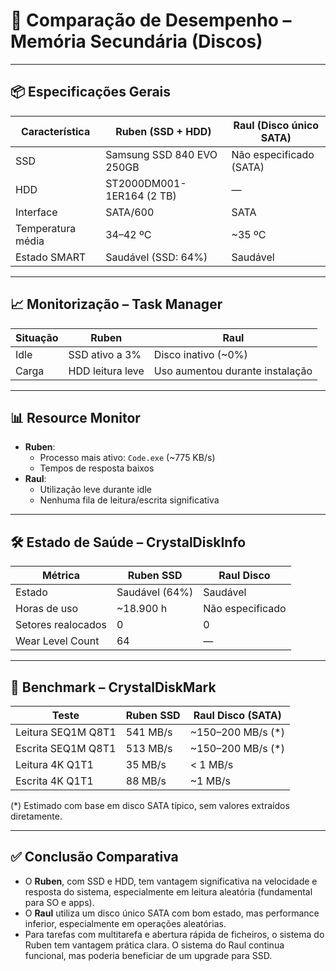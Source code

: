 
# 💾 Comparação de Desempenho – Memória Secundária (Discos)

---

## 📦 Especificações Gerais

| Característica          | Ruben (SSD + HDD)            | Raul (Disco único SATA)       |
|-------------------------|------------------------------|-------------------------------|
| SSD                    | Samsung SSD 840 EVO 250GB    | Não especificado (SATA)       |
| HDD                    | ST2000DM001-1ER164 (2 TB)    | —                             |
| Interface              | SATA/600                     | SATA                          |
| Temperatura média      | 34–42 ºC                     | ~35 ºC                        |
| Estado SMART           | Saudável (SSD: 64%)          | Saudável                      |

---

## 📈 Monitorização – Task Manager

| Situação                | Ruben                         | Raul                          |
|-------------------------|-------------------------------|-------------------------------|
| Idle                    | SSD ativo a 3%                | Disco inativo (~0%)           |
| Carga                  | HDD leitura leve              | Uso aumentou durante instalação |

---

## 📊 Resource Monitor

- **Ruben**:
  - Processo mais ativo: `Code.exe` (~775 KB/s)
  - Tempos de resposta baixos
- **Raul**:
  - Utilização leve durante idle
  - Nenhuma fila de leitura/escrita significativa

---

## 🛠 Estado de Saúde – CrystalDiskInfo

| Métrica                        | Ruben SSD               | Raul Disco                  |
|-------------------------------|--------------------------|-----------------------------|
| Estado                        | Saudável (64%)          | Saudável                   |
| Horas de uso                  | ~18.900 h               | Não especificado            |
| Setores realocados            | 0                        | 0                           |
| Wear Level Count              | 64                       | —                           |

---

## 🚀 Benchmark – CrystalDiskMark

| Teste                 | Ruben SSD     | Raul Disco (SATA) |
|----------------------|---------------|-------------------|
| Leitura SEQ1M Q8T1   | 541 MB/s      | ~150–200 MB/s (*) |
| Escrita SEQ1M Q8T1   | 513 MB/s      | ~150–200 MB/s (*) |
| Leitura 4K Q1T1      | 35 MB/s       | < 1 MB/s          |
| Escrita 4K Q1T1      | 88 MB/s       | ~1 MB/s           |

(*) Estimado com base em disco SATA típico, sem valores extraídos diretamente.

---

## ✅ Conclusão Comparativa

- O **Ruben**, com SSD e HDD, tem vantagem significativa na velocidade e resposta do sistema, especialmente em leitura aleatória (fundamental para SO e apps).
- O **Raul** utiliza um disco único SATA com bom estado, mas performance inferior, especialmente em operações aleatórias.
- Para tarefas com multitarefa e abertura rápida de ficheiros, o sistema do Ruben tem vantagem prática clara. O sistema do Raul continua funcional, mas poderia beneficiar de um upgrade para SSD.
